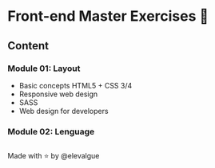 # Front-end Master Exercises 🍋

## Content
### Module 01: Layout
- Basic concepts HTML5 + CSS 3/4
- Responsive web design
- SASS
- Web design for developers


### Module 02: Lenguage
##
Made with ⭐ by @elevalgue

